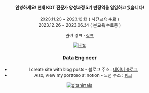 <div align=center>
  
#### 안녕하세요! 현재 KDT 전문가 양성과정 5기 반장역을 일임하고 있습니다!

2023.11.23 ~ 2023.12.13 ( 사전교육 수료 )     
2023.12.26 ~ 2023.06.24 ( 본교육 수료중 )

관련 링크 : [링크](https://datainstitute.knu.ac.kr/contents/edu/selectEduView.do?edu_id=87&end=Y&menuId=343)




[![Hits](https://hits.seeyoufarm.com/api/count/incr/badge.svg?url=https%3A%2F%2Fgithub.com%2Fnoah2397)](https://hits.seeyoufarm.com) 


### Data Engineer
- I create site with blog posts - 블로그 주소 : [네이버 블로그](https://blog.naver.com/mathnoah)    
- Also, View my portfolio at notion - 노션 주소 : [링크](https://shiny-loan-cad.notion.site/075669d09dc04cc0bb697e24ab539c34?pvs=4)





[![gitanimals](https://render.gitanimals.org/farms/noah2397)](https://github.com/devxb/gitanimals)
</div>
